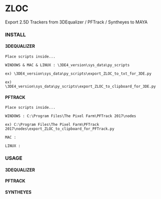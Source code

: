 # ZLOC
Export 2.5D Trackers from 3DEqualizer / PFTrack / Syntheyes to MAYA

### INSTALL

#### 3DEQUALIZER

```
Place scripts inside...

WINDOWS & MAC & LINUX : \3DE4_version\sys_data\py_scripts

ex) \3DE4_version\sys_data\py_scripts\export_ZLOC_to_txt_for_3DE.py

ex) \3DE4_version\sys_data\py_scripts\export_ZLOC_to_clipboard_for_3DE.py
```

#### PFTRACK

```
Place scripts inside...

WINDOWS : C:\Program Files\The Pixel Farm\PFTrack 2017\nodes

ex) C:\Program Files\The Pixel Farm\PFTrack 2017\nodes\export_ZLOC_to_clipboard_for_PFTrack.py

MAC :

LINUX :
```

### USAGE

#### 3DEQUALIZER

#### PFTRACK

#### SYNTHEYES
